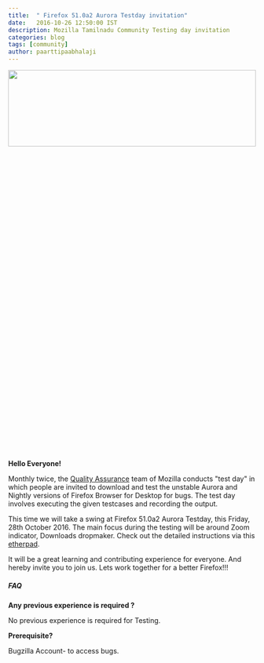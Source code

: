 ```yaml
---
title:  " Firefox 51.0a2 Aurora Testday invitation"
date:   2016-10-26 12:50:00 IST
description: Mozilla Tamilnadu Community Testing day invitation
categories: blog
tags: [community]
author: paarttipaabhalaji
---
```


<img height="20%" width="100%" src="https://pbs.twimg.com/media/ChI8q4UU8AAcw9t.jpg">

**Hello Everyone!**

 Monthly twice, the <a href="https://quality.mozilla.org/">Quality Assurance</a> team of Mozilla conducts "test day" in which people are invited to download and test the unstable Aurora and Nightly versions of Firefox Browser for Desktop for bugs. The test day involves executing the given testcases and recording the output. 

This time we will take a swing at Firefox 51.0a2 Aurora Testday, this Friday, 28th October 2016.  The main focus during the testing will be around Zoom indicator, Downloads dropmaker. Check out the detailed instructions via this <a href="https://public.etherpad-mozilla.org/p/MozillaIndiaQA-Testday-20161028">etherpad</a>.

It will be a great learning and contributing experience for everyone. And hereby invite you to join us. Lets work together for a better Firefox!!!


<h5>FAQ</h5>

**Any previous experience is required ?**

No previous experience is required for Testing.


**Prerequisite?**

Bugzilla Account- to access bugs.
